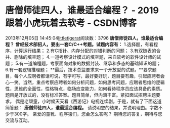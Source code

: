 # 唐僧师徒四人，谁最适合编程？ - 2019跟着小虎玩着去软考 - CSDN博客
2013年12月05日 14:45:04[littletigerat](https://me.csdn.net/littletigerat)阅读数：3796
**唐僧师徒四人，谁最适合编程？**
**曾经技术部招人，要出一套C/C++考题。试题内容有：**
1.选择题，有看程序，计算运行结果；
2.有C指针、内存分配的对错判断的问题；
3.有双链表的合并、删除的填空题；
4.一道考察设计模式的填空题，来自软考的软件设计师的试题；
5.有一道编程题，考察面向对象的数据封装、继承和多态的基础知识的题；
6.有一套逻辑推理题；
**最后，技术总监要求来一个开放型的试题。**要求题目，每个人应聘者都话可说，有字可写，最好要好玩，题目要有趣，引起应聘者会心一笑。当然，重点考察应聘者如何分析问题，如何思考问题，应聘者思维的逻辑性，思维的全面性，性格特点，临场应变能力，如何看待程序员应该具备的素质。题目是开放式的，没有标准答案。题目简单，但内涵丰富。紧扣面试招聘主题要求。
偶是老顽童，小时候天天看《西游记》电视连续剧。于是，就有了下面这道简答题：
**唐僧师徒四人，谁最适合编程。**
请说明您的结果，并说明理由。字数不少于300字。
亲爱的童靴、程序猿们，您会怎么答呢？
期待您的答复，期待与您交流与互动。
